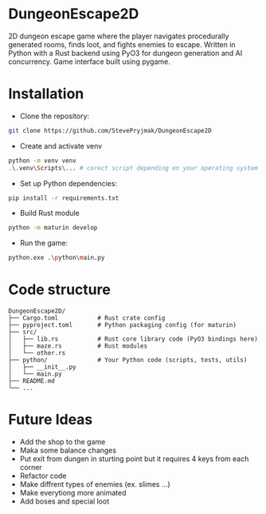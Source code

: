 # DungeonEscape2D
2D dungeon escape game where the player navigates procedurally generated rooms, finds loot, and fights enemies to escape. Written in Python with a Rust backend using PyO3 for dungeon generation and AI concurrency. Game interface built using pygame.

# Installation
- Clone the repository:
```bash
git clone https://github.com/StevePryjmak/DungeonEscape2D
```
- Create and activate venv
```bash
python -m venv venv
.\.venv\Scripts\... # corect script depending on your operating system
```
- Set up Python dependencies:
```bash
pip install -r requirements.txt
```
- Build Rust module
```bash
python -m maturin develop
```
- Run the game:
```bash
python.exe .\python\main.py
```

# Code structure

```
DungeonEscape2D/
├── Cargo.toml           # Rust crate config
├── pyproject.toml       # Python packaging config (for maturin)
├── src/
│   ├── lib.rs           # Rust core library code (PyO3 bindings here)
│   ├── maze.rs          # Rust modules
│   └── other.rs
├── python/              # Your Python code (scripts, tests, utils)
│   ├── __init__.py
│   └── main.py
├── README.md
└── ...
```

# Future Ideas

- Add the shop to the game
- Maka some balance changes
- Put exit from dungen in sturting point but it requires 4 keys from each corner
- Refactor code 
- Make diffrent types of enemies (ex. slimes ...)
- Make everytiong more animated
- Add boses and special loot